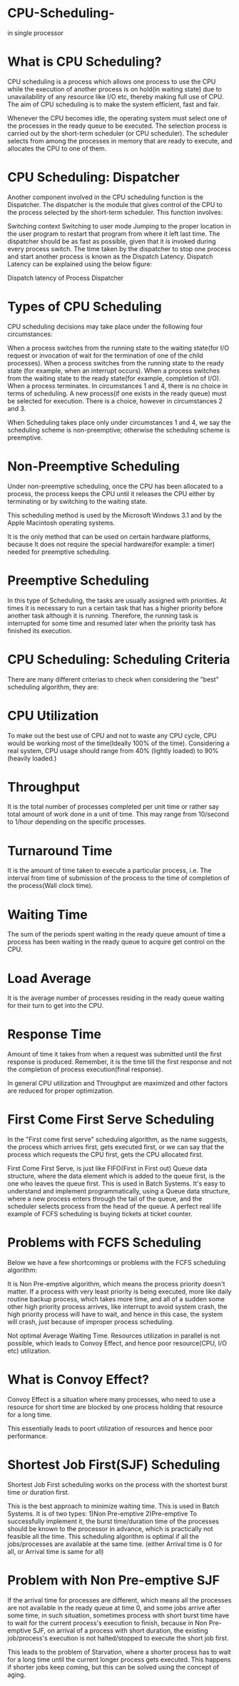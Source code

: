 # CPU-Scheduling-
in single processor
# What is CPU Scheduling?
CPU scheduling is a process which allows one process to use the CPU while the execution of another process is on hold(in waiting state) due to unavailability of any resource like I/O etc, thereby making full use of CPU. The aim of CPU scheduling is to make the system efficient, fast and fair.

Whenever the CPU becomes idle, the operating system must select one of the processes in the ready queue to be executed. The selection process is carried out by the short-term scheduler (or CPU scheduler). The scheduler selects from among the processes in memory that are ready to execute, and allocates the CPU to one of them.
# CPU Scheduling: Dispatcher
Another component involved in the CPU scheduling function is the Dispatcher. The dispatcher is the module that gives control of the CPU to the process selected by the short-term scheduler. This function involves:

Switching context
Switching to user mode
Jumping to the proper location in the user program to restart that program from where it left last time.
The dispatcher should be as fast as possible, given that it is invoked during every process switch. The time taken by the dispatcher to stop one process and start another process is known as the Dispatch Latency. Dispatch Latency can be explained using the below figure:

Dispatch latency of Process Dispatcher

# Types of CPU Scheduling
CPU scheduling decisions may take place under the following four circumstances:

When a process switches from the running state to the waiting state(for I/O request or invocation of wait for the termination of one of the child processes).
When a process switches from the running state to the ready state (for example, when an interrupt occurs).
When a process switches from the waiting state to the ready state(for example, completion of I/O).
When a process terminates.
In circumstances 1 and 4, there is no choice in terms of scheduling. A new process(if one exists in the ready queue) must be selected for execution. There is a choice, however in circumstances 2 and 3.

When Scheduling takes place only under circumstances 1 and 4, we say the scheduling scheme is non-preemptive; otherwise the scheduling scheme is preemptive.


 
# Non-Preemptive Scheduling
Under non-preemptive scheduling, once the CPU has been allocated to a process, the process keeps the CPU until it releases the CPU either by terminating or by switching to the waiting state.

This scheduling method is used by the Microsoft Windows 3.1 and by the Apple Macintosh operating systems.

It is the only method that can be used on certain hardware platforms, because It does not require the special hardware(for example: a timer) needed for preemptive scheduling.

# Preemptive Scheduling
In this type of Scheduling, the tasks are usually assigned with priorities. At times it is necessary to run a certain task that has a higher priority before another task although it is running. Therefore, the running task is interrupted for some time and resumed later when the priority task has finished its execution.

# CPU Scheduling: Scheduling Criteria
There are many different criterias to check when considering the "best" scheduling algorithm, they are:

# CPU Utilization
To make out the best use of CPU and not to waste any CPU cycle, CPU would be working most of the time(Ideally 100% of the time). Considering a real system, CPU usage should range from 40% (lightly loaded) to 90% (heavily loaded.)

# Throughput
It is the total number of processes completed per unit time or rather say total amount of work done in a unit of time. This may range from 10/second to 1/hour depending on the specific processes.

# Turnaround Time
It is the amount of time taken to execute a particular process, i.e. The interval from time of submission of the process to the time of completion of the process(Wall clock time).

# Waiting Time
The sum of the periods spent waiting in the ready queue amount of time a process has been waiting in the ready queue to acquire get control on the CPU.

# Load Average
It is the average number of processes residing in the ready queue waiting for their turn to get into the CPU.

# Response Time
Amount of time it takes from when a request was submitted until the first response is produced. Remember, it is the time till the first response and not the completion of process execution(final response).

In general CPU utilization and Throughput are maximized and other factors are reduced for proper optimization.
# First Come First Serve Scheduling
In the "First come first serve" scheduling algorithm, as the name suggests, the process which arrives first, gets executed first, or we can say that the process which requests the CPU first, gets the CPU allocated first.

First Come First Serve, is just like FIFO(First in First out) Queue data structure, where the data element which is added to the queue first, is the one who leaves the queue first.
This is used in Batch Systems.
It's easy to understand and implement programmatically, using a Queue data structure, where a new process enters through the tail of the queue, and the scheduler selects process from the head of the queue.
A perfect real life example of FCFS scheduling is buying tickets at ticket counter.

# Problems with FCFS Scheduling
Below we have a few shortcomings or problems with the FCFS scheduling algorithm:

It is Non Pre-emptive algorithm, which means the process priority doesn't matter.
If a process with very least priority is being executed, more like daily routine backup process, which takes more time, and all of a sudden some other high priority process arrives, like interrupt to avoid system crash, the high priority process will have to wait, and hence in this case, the system will crash, just because of improper process scheduling.

Not optimal Average Waiting Time.
Resources utilization in parallel is not possible, which leads to Convoy Effect, and hence poor resource(CPU, I/O etc) utilization.

# What is Convoy Effect?
Convoy Effect is a situation where many processes, who need to use a resource for short time are blocked by one process holding that resource for a long time.

This essentially leads to poort utilization of resources and hence poor performance.
# Shortest Job First(SJF) Scheduling
Shortest Job First scheduling works on the process with the shortest burst time or duration first.

This is the best approach to minimize waiting time.
This is used in Batch Systems.
It is of two types:
1)Non Pre-emptive
2)Pre-emptive
To successfully implement it, the burst time/duration time of the processes should be known to the processor in advance, which is practically not feasible all the time.
This scheduling algorithm is optimal if all the jobs/processes are available at the same time. (either Arrival time is 0 for all, or Arrival time is same for all)
# Problem with Non Pre-emptive SJF
If the arrival time for processes are different, which means all the processes are not available in the ready queue at time 0, and some jobs arrive after some time, in such situation, sometimes process with short burst time have to wait for the current process's execution to finish, because in Non Pre-emptive SJF, on arrival of a process with short duration, the existing job/process's execution is not halted/stopped to execute the short job first.

This leads to the problem of Starvation, where a shorter process has to wait for a long time until the current longer process gets executed. This happens if shorter jobs keep coming, but this can be solved using the concept of aging.


